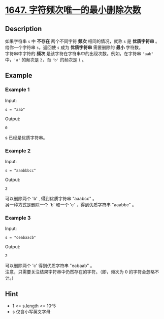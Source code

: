 # [1647. 字符频次唯一的最小删除次数](https://leetcode.cn/problems/minimum-deletions-to-make-character-frequencies-unique)
## Description
如果字符串 `s` 中 **不存在** 两个不同字符 **频次** 相同的情况，就称 `s` 是 **优质字符串** 。  
给你一个字符串 `s`，返回使 `s` 成为 **优质字符串** 需要删除的 **最小** 字符数。  
字符串中字符的 **频次** 是该字符在字符串中的出现次数。例如，在字符串 `"aab"` 中，`'a'` 的频次是 `2`，而 `'b'` 的频次是 `1` 。  
## Example
### Example 1
Input:  
```
s = "aab"
```
Output:
```
0
```
s 已经是优质字符串。
### Example 2
Input:  
```
s = "aaabbbcc"
```
Output:
```
2
```
可以删除两个 'b' , 得到优质字符串 "aaabcc" 。  
另一种方式是删除一个 'b' 和一个 'c' ，得到优质字符串 "aaabbc" 。
### Example 3
Input:  
```
s = "ceabaacb"
```
Output:
```
2
```
可以删除两个 'c' 得到优质字符串 "eabaab" 。  
注意，只需要关注结果字符串中仍然存在的字符。（即，频次为 0 的字符会忽略不计。）
## Hint
- 1 <= s.length <= 10^5
- s 仅含小写英文字母


